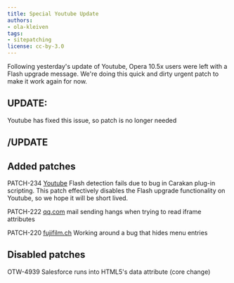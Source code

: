 ```yaml
---
title: Special Youtube Update
authors:
- ola-kleiven
tags:
- sitepatching
license: cc-by-3.0
---
```

Following yesterday&#39;s update of Youtube, Opera 10.5x users were left with a Flash upgrade message. We&#39;re doing this quick and dirty urgent patch to make it work again for now.

## UPDATE:



Youtube has fixed this issue, so patch is no longer needed

## /UPDATE

## Added patches

PATCH-234 <a href="http://www.youtube.com" target="_blank">Youtube</a> Flash detection fails due to bug in Carakan plug-in scripting. This patch effectively disables the Flash upgrade functionality on Youtube, so we hope it will be short lived.

PATCH-222 <a href="http://mail.qq.com" target="_blank">qq.com</a> mail sending hangs when trying to read iframe attributes

PATCH-220 <a href="http://www.fujifilm.ch/" target="_blank">fujifilm.ch</a> Working around a bug that hides menu entries

## Disabled patches

OTW-4939 Salesforce runs into HTML5&#39;s data attribute (core change)
